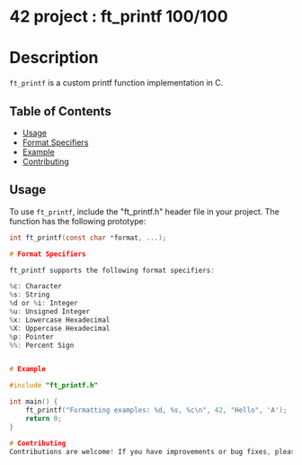 # 42 project : ft_printf 100/100

# Description
`ft_printf` is a custom printf function implementation in C.

## Table of Contents
- [Usage](#usage)
- [Format Specifiers](#format-specifiers)
- [Example](#example)
- [Contributing](#contributing)

## Usage
To use `ft_printf`, include the "ft_printf.h" header file in your project. The function has the following prototype:

```c
int ft_printf(const char *format, ...);

# Format Specifiers

ft_printf supports the following format specifiers:

%c: Character
%s: String
%d or %i: Integer
%u: Unsigned Integer
%x: Lowercase Hexadecimal
%X: Uppercase Hexadecimal
%p: Pointer
%%: Percent Sign


# Example

#include "ft_printf.h"

int main() {
    ft_printf("Formatting examples: %d, %s, %c\n", 42, "Hello", 'A');
    return 0;
}

# Contributing
Contributions are welcome! If you have improvements or bug fixes, please open an issue or submit a pull request. 
